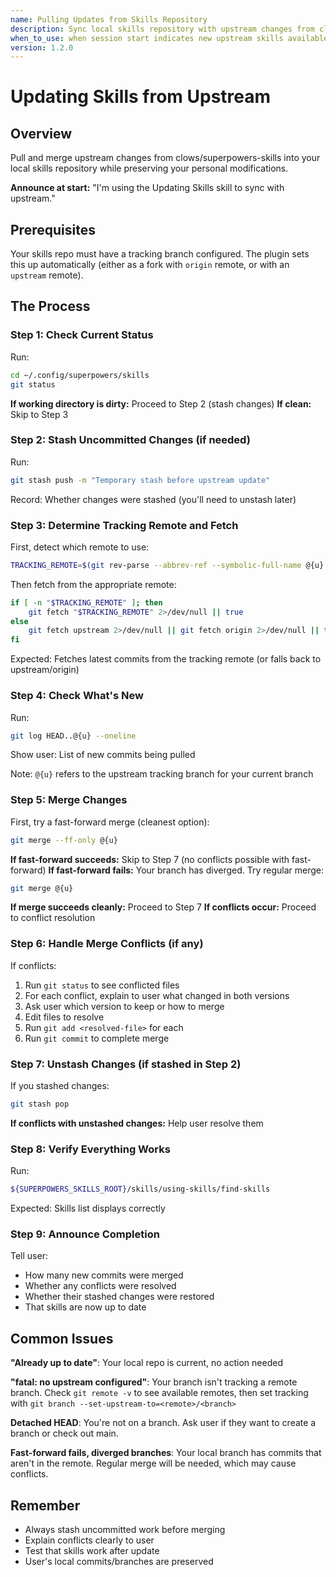 ```yaml
---
name: Pulling Updates from Skills Repository
description: Sync local skills repository with upstream changes from clows/superpowers-skills
when_to_use: when session start indicates new upstream skills available, or when manually updating to latest versions
version: 1.2.0
---
```


# Updating Skills from Upstream

## Overview

Pull and merge upstream changes from clows/superpowers-skills into your local skills repository while preserving your personal modifications.

**Announce at start:** "I'm using the Updating Skills skill to sync with upstream."

## Prerequisites

Your skills repo must have a tracking branch configured. The plugin sets this up automatically (either as a fork with `origin` remote, or with an `upstream` remote).

## The Process

### Step 1: Check Current Status

Run:
```bash
cd ~/.config/superpowers/skills
git status
```

**If working directory is dirty:** Proceed to Step 2 (stash changes)
**If clean:** Skip to Step 3

### Step 2: Stash Uncommitted Changes (if needed)

Run:
```bash
git stash push -m "Temporary stash before upstream update"
```

Record: Whether changes were stashed (you'll need to unstash later)

### Step 3: Determine Tracking Remote and Fetch

First, detect which remote to use:
```bash
TRACKING_REMOTE=$(git rev-parse --abbrev-ref --symbolic-full-name @{u} 2>/dev/null | cut -d'/' -f1 || echo "")
```

Then fetch from the appropriate remote:
```bash
if [ -n "$TRACKING_REMOTE" ]; then
    git fetch "$TRACKING_REMOTE" 2>/dev/null || true
else
    git fetch upstream 2>/dev/null || git fetch origin 2>/dev/null || true
fi
```

Expected: Fetches latest commits from the tracking remote (or falls back to upstream/origin)

### Step 4: Check What's New

Run:
```bash
git log HEAD..@{u} --oneline
```

Show user: List of new commits being pulled

Note: `@{u}` refers to the upstream tracking branch for your current branch

### Step 5: Merge Changes

First, try a fast-forward merge (cleanest option):
```bash
git merge --ff-only @{u}
```

**If fast-forward succeeds:** Skip to Step 7 (no conflicts possible with fast-forward)
**If fast-forward fails:** Your branch has diverged. Try regular merge:
```bash
git merge @{u}
```

**If merge succeeds cleanly:** Proceed to Step 7
**If conflicts occur:** Proceed to conflict resolution

### Step 6: Handle Merge Conflicts (if any)

If conflicts:
1. Run `git status` to see conflicted files
2. For each conflict, explain to user what changed in both versions
3. Ask user which version to keep or how to merge
4. Edit files to resolve
5. Run `git add <resolved-file>` for each
6. Run `git commit` to complete merge

### Step 7: Unstash Changes (if stashed in Step 2)

If you stashed changes:
```bash
git stash pop
```

**If conflicts with unstashed changes:** Help user resolve them

### Step 8: Verify Everything Works

Run:
```bash
${SUPERPOWERS_SKILLS_ROOT}/skills/using-skills/find-skills
```

Expected: Skills list displays correctly

### Step 9: Announce Completion

Tell user:
- How many new commits were merged
- Whether any conflicts were resolved
- Whether their stashed changes were restored
- That skills are now up to date

## Common Issues

**"Already up to date"**: Your local repo is current, no action needed

**"fatal: no upstream configured"**: Your branch isn't tracking a remote branch. Check `git remote -v` to see available remotes, then set tracking with `git branch --set-upstream-to=<remote>/<branch>`

**Detached HEAD**: You're not on a branch. Ask user if they want to create a branch or check out main.

**Fast-forward fails, diverged branches**: Your local branch has commits that aren't in the remote. Regular merge will be needed, which may cause conflicts.

## Remember

- Always stash uncommitted work before merging
- Explain conflicts clearly to user
- Test that skills work after update
- User's local commits/branches are preserved
